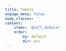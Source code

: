 ```yaml
---
title: Tokens
onpage_menu: false
body_classes: ''
content:
    items: '@self.modular'
    order:
        by: default
        dir: asc
---
```


